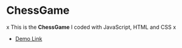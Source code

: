 # ChessGame
x This is the **ChessGame**  I coded with JavaScript, HTML and CSS  x

- [Demo Link](https://t-vulpes.github.io/ChessGame/)

